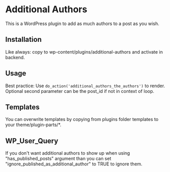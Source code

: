 # Additional Authors

This is a WordPress plugin to add as much authors to a post as you wish.

## Installation

Like always: copy to wp-content/plugins/additional-authors and activate in backend.

## Usage

Best practice: Use ```do_action('additional_authors_the_authors')``` to render. Optional second parameter can be the post_id if not in context of loop.

## Templates

You can overwrite templates by copying from plugins folder templates to your theme/plugin-parts/*.

## WP_User_Query

If you don't want additional authors to show up when using "has_published_posts" argument than you can set "ignore_published_as_additional_author" to TRUE to ignore them.